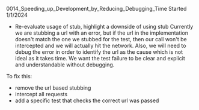 0014_Speeding_up_Development_by_Reducing_Debugging_Time
Started 1/1/2024

- Re-evaluate usage of stub, highlight a downside of using stub
Currently we are stubbing a url with an error, but if the url in the implementation doesn't match the one we stubbed for the test, then our call won't be intercepted and we will actually hit the network. Also, we will need to debug the error in order to identify the url as the cause which is not ideal as it takes time. We want the test failure to be clear and explicit and understandable without debugging.

To fix this:
- remove the url based stubbing
- intercept all requests 
- add a specific test that checks the correct url was passed 


